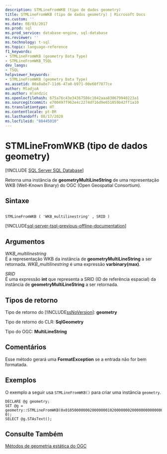 ```yaml
---
description: STMLineFromWKB (tipo de dados geometry)
title: STMLineFromWKB (tipo de dados geometry) | Microsoft Docs
ms.custom: ''
ms.date: 08/03/2017
ms.prod: sql
ms.prod_service: database-engine, sql-database
ms.reviewer: ''
ms.technology: t-sql
ms.topic: language-reference
f1_keywords:
- STMLineFromWKB (geometry Data Type)
- STMLineFromWKB_TSQL
dev_langs:
- TSQL
helpviewer_keywords:
- STMLineFromWKB (geometry Data Type)
ms.assetid: 00a8a8e7-11d6-47a0-b971-00e60f7877ce
author: MladjoA
ms.author: mlandzic
ms.openlocfilehash: 675a76c43e34367586c1042aaa830679940223a1
ms.sourcegitcommit: e700497f962e4c2274df16d9e651059b42ff1a10
ms.translationtype: HT
ms.contentlocale: pt-BR
ms.lasthandoff: 08/17/2020
ms.locfileid: "88445010"
---
```

# <a name="stmlinefromwkb-geometry-data-type"></a>STMLineFromWKB (tipo de dados geometry)
[!INCLUDE [SQL Server SQL Database](../../includes/applies-to-version/sql-asdb.md)]

Retorna uma instância de **geometryMultiLineString** de uma representação WKB (Well-Known Binary) do OGC (Open Geospatial Consortium).
  
## <a name="syntax"></a>Sintaxe  
  
```  
  
STMLineFromWKB ( 'WKB_multilinestring' , SRID )  
```  
  
[!INCLUDE[sql-server-tsql-previous-offline-documentation](../../includes/sql-server-tsql-previous-offline-documentation.md)]

## <a name="arguments"></a>Argumentos
 *WKB_multilinestring*  
 É a representação WKB da instância de **geometryMultiLineString** a ser retornada. *WKB_multilinestring* é uma expressão **varbinary(max)**.  
  
 *SRID*  
 É uma expressão **int** que representa a SRID (ID de referência espacial) da instância de **geometryMultiLineString** a ser retornada.  
  
## <a name="return-types"></a>Tipos de retorno  
 Tipo de retorno do [!INCLUDE[ssNoVersion](../../includes/ssnoversion-md.md)]: **geometry**  
  
 Tipo de retorno do CLR: **SqlGeometry**  
  
 Tipo do OGC: **MultiLineString**  
  
## <a name="remarks"></a>Comentários  
 Esse método gerará uma **FormatException** se a entrada não for bem formatada.  
  
## <a name="examples"></a>Exemplos  
 O exemplo a seguir usa `STMLineFromWKB()` para criar uma instância `geometry`.  
  
```  
DECLARE @g geometry;   
SET @g = geometry::STMLineFromWKB(0x0105000000020000000102000000020000000000000000005940000000000000594000000000000069400000000000006940010200000003000000000000000000084000000000000010400000000000001C40000000000000204000000000000024400000000000002440, 0);  
SELECT @g.STAsText();  
```  
  
## <a name="see-also"></a>Consulte Também  
 [Métodos de geometria estática do OGC](../../t-sql/spatial-geometry/ogc-static-geometry-methods.md)  
  
  

